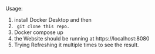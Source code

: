 Usage:
1. install Docker Desktop and then
2. `` git clone this repo.``
3. Docker compose up
4. the Website should be running at https://localhost:8080
5. Trying Refreshing it multiple times to see the result. 
